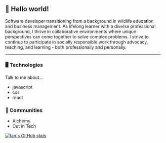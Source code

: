 ## 🦝 Hello world!
Software developer transitioning from a background in wildlife education and business management. As lifelong learner with a diverse professional background, I thrive in collaborative environments where unique perspectives can come together to solve complex problems. I strive to continue to participate in socially responsible work through advocacy, teaching, and learning - both professionally and personally.

---

### 🖥 Technologies
Talk to me about...
* javascript
* css
* react

###  💖 Communities
* Alchemy 
* Out in Tech

[![Ian's GitHub stats](https://github-readme-stats.vercel.app/api?username=ian-christiansen&show_icons=true&theme=radical)](https://github.com/anuraghazra/github-readme-stats)
